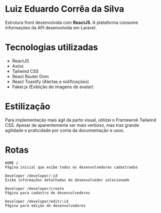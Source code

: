 # Luiz Eduardo Corrêa da Silva

Estrutura front desenvolvida com **ReactJS**. A plataforma consome informações da API desenvolvida em Laravel.

# Tecnologias utilizadas

- ReactJS
- Axios
- Tailwind CSS
- React Router Dom
- React Toastify (Alertas e notificações)
- Faker.js (Exibição de imagens de avatar)

# Estilização

Para implementação mais ágil da parte visual, utilizei o Framewrok Tailwind CSS.
Apesar de aparentemente ser mais verboso, mas traz grande agilidade e praticidade por conta da documentação e usos.

# Rotas

```
HOME /
Página inicial que exibe todos os desenvolvedores cadastrados
```

```
Developer /developer/:id
Exibe informações detalhadas do desenvolvedor selecionado
```

```
Developer /developer/create
Página para cadastro de desenvolvedores
```

```
Developer /developer/edit/:id
Página para edição de desenvolvedores
```
